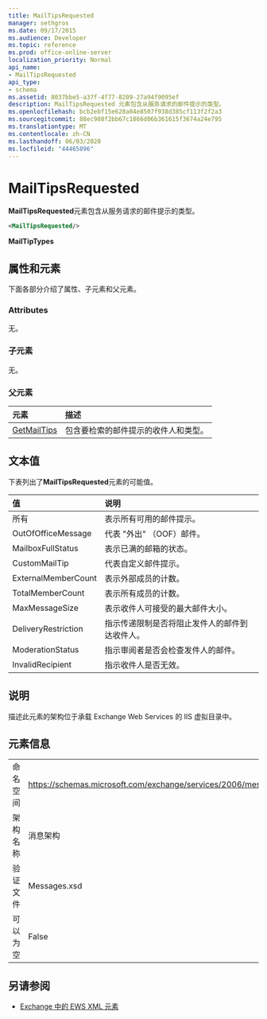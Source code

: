 ```yaml
---
title: MailTipsRequested
manager: sethgros
ms.date: 09/17/2015
ms.audience: Developer
ms.topic: reference
ms.prod: office-online-server
localization_priority: Normal
api_name:
- MailTipsRequested
api_type:
- schema
ms.assetid: 8037bbe5-a37f-4f77-8209-27a94f9095ef
description: MailTipsRequested 元素包含从服务请求的邮件提示的类型。
ms.openlocfilehash: bcb2ebf15e628a04e8507f938d385cf113f2f2a3
ms.sourcegitcommit: 88ec988f2bb67c1866d06b361615f3674a24e795
ms.translationtype: MT
ms.contentlocale: zh-CN
ms.lasthandoff: 06/03/2020
ms.locfileid: "44465896"
---
```

# <a name="mailtipsrequested"></a>MailTipsRequested

**MailTipsRequested**元素包含从服务请求的邮件提示的类型。 
  
```XML
<MailTipsRequested/>
```

 **MailTipTypes**
## <a name="attributes-and-elements"></a>属性和元素

下面各部分介绍了属性、子元素和父元素。
  
### <a name="attributes"></a>Attributes

无。
  
### <a name="child-elements"></a>子元素

无。
  
### <a name="parent-elements"></a>父元素

|**元素**|**描述**|
|:-----|:-----|
|[GetMailTips](getmailtips.md) <br/> |包含要检索的邮件提示的收件人和类型。  <br/> |
   
## <a name="text-value"></a>文本值

下表列出了**MailTipsRequested**元素的可能值。 
  
|**值**|**说明**|
|:-----|:-----|
|所有  <br/> |表示所有可用的邮件提示。  <br/> |
|OutOfOfficeMessage  <br/> |代表 "外出" （OOF）邮件。  <br/> |
|MailboxFullStatus  <br/> |表示已满的邮箱的状态。  <br/> |
|CustomMailTip  <br/> |代表自定义邮件提示。  <br/> |
|ExternalMemberCount  <br/> |表示外部成员的计数。  <br/> |
|TotalMemberCount  <br/> |表示所有成员的计数。  <br/> |
|MaxMessageSize  <br/> |表示收件人可接受的最大邮件大小。  <br/> |
|DeliveryRestriction  <br/> |指示传递限制是否将阻止发件人的邮件到达收件人。  <br/> |
|ModerationStatus  <br/> |指示审阅者是否会检查发件人的邮件。  <br/> |
|InvalidRecipient  <br/> |指示收件人是否无效。  <br/> |
   
## <a name="remarks"></a>说明

描述此元素的架构位于承载 Exchange Web Services 的 IIS 虚拟目录中。
  
## <a name="element-information"></a>元素信息

|||
|:-----|:-----|
|命名空间  <br/> |https://schemas.microsoft.com/exchange/services/2006/messages  <br/> |
|架构名称  <br/> |消息架构  <br/> |
|验证文件  <br/> |Messages.xsd  <br/> |
|可以为空  <br/> |False  <br/> |
   
## <a name="see-also"></a>另请参阅



- [Exchange 中的 EWS XML 元素](ews-xml-elements-in-exchange.md)

